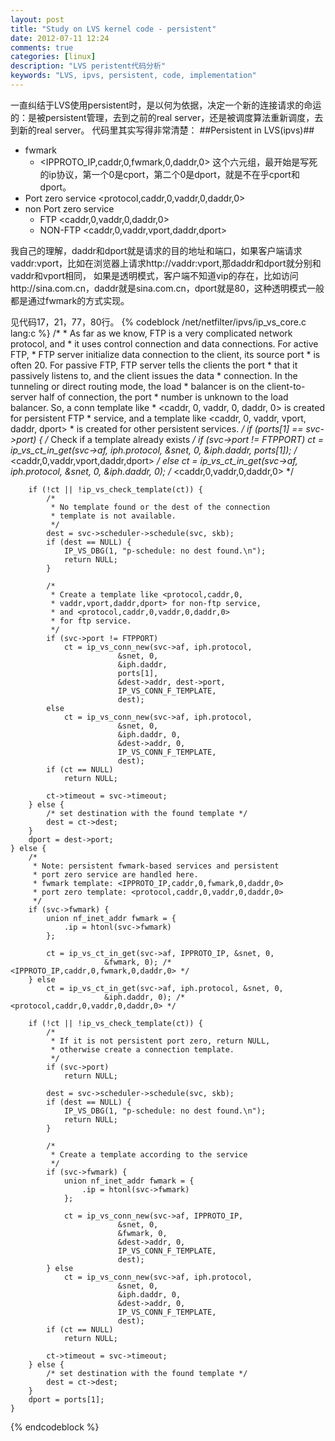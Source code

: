 ```yaml
---
layout: post
title: "Study on LVS kernel code - persistent"
date: 2012-07-11 12:24
comments: true
categories: [linux]
description: "LVS peristent代码分析"
keywords: "LVS, ipvs, persistent, code, implementation"
---
```

一直纠结于LVS使用persistent时，是以何为依据，决定一个新的连接请求的命运的：是被persistent管理，去到之前的real server，还是被调度算法重新调度，去到新的real server。
代码里其实写得非常清楚：
##Persistent in LVS(ipvs)##
 * fwmark
   - <IPPROTO_IP,caddr,0,fwmark,0,daddr,0> 这个六元组，最开始是写死的ip协议，第一个0是cport，第二个0是dport，就是不在乎cport和dport。
 * Port zero service <protocol,caddr,0,vaddr,0,daddr,0>
 * non Port zero service
   - FTP <caddr,0,vaddr,0,daddr,0>
   - NON-FTP <caddr,0,vaddr,vport,daddr,dport>
<!-- more -->    
我自己的理解，daddr和dport就是请求的目的地址和端口，如果客户端请求vaddr:vport，比如在浏览器上请求http://vaddr:vport,那daddr和dport就分别和vaddr和vport相同，
如果是透明模式，客户端不知道vip的存在，比如访问http://sina.com.cn，daddr就是sina.com.cn，dport就是80，这种透明模式一般都是通过fwmark的方式实现。

见代码17，21，77，80行。
{% codeblock /net/netfilter/ipvs/ip_vs_core.c lang:c %}
    /*
	 * As far as we know, FTP is a very complicated network protocol, and
	 * it uses control connection and data connections. For active FTP,
	 * FTP server initialize data connection to the client, its source port
	 * is often 20. For passive FTP, FTP server tells the clients the port
	 * that it passively listens to,  and the client issues the data
	 * connection. In the tunneling or direct routing mode, the load
	 * balancer is on the client-to-server half of connection, the port
	 * number is unknown to the load balancer. So, a conn template like
	 * <caddr, 0, vaddr, 0, daddr, 0> is created for persistent FTP
	 * service, and a template like <caddr, 0, vaddr, vport, daddr, dport>
	 * is created for other persistent services.
	 */
	if (ports[1] == svc->port) {
		/* Check if a template already exists */
		if (svc->port != FTPPORT)
			ct = ip_vs_ct_in_get(svc->af, iph.protocol, &snet, 0,
					     &iph.daddr, ports[1]); /* <caddr,0,vaddr,vport,daddr,dport> */
		else
			ct = ip_vs_ct_in_get(svc->af, iph.protocol, &snet, 0,
					     &iph.daddr, 0);        /* <caddr,0,vaddr,0,daddr,0> */

		if (!ct || !ip_vs_check_template(ct)) {
			/*
			 * No template found or the dest of the connection
			 * template is not available.
			 */
			dest = svc->scheduler->schedule(svc, skb);
			if (dest == NULL) {
				IP_VS_DBG(1, "p-schedule: no dest found.\n");
				return NULL;
			}

			/*
			 * Create a template like <protocol,caddr,0,
			 * vaddr,vport,daddr,dport> for non-ftp service,
			 * and <protocol,caddr,0,vaddr,0,daddr,0>
			 * for ftp service.
			 */
			if (svc->port != FTPPORT)
				ct = ip_vs_conn_new(svc->af, iph.protocol,
						    &snet, 0,
						    &iph.daddr,
						    ports[1],
						    &dest->addr, dest->port,
						    IP_VS_CONN_F_TEMPLATE,
						    dest);
			else
				ct = ip_vs_conn_new(svc->af, iph.protocol,
						    &snet, 0,
						    &iph.daddr, 0,
						    &dest->addr, 0,
						    IP_VS_CONN_F_TEMPLATE,
						    dest);
			if (ct == NULL)
				return NULL;

			ct->timeout = svc->timeout;
		} else {
			/* set destination with the found template */
			dest = ct->dest;
		}
		dport = dest->port;
	} else {
		/*
		 * Note: persistent fwmark-based services and persistent
		 * port zero service are handled here.
		 * fwmark template: <IPPROTO_IP,caddr,0,fwmark,0,daddr,0>
		 * port zero template: <protocol,caddr,0,vaddr,0,daddr,0>
		 */
		if (svc->fwmark) {
			union nf_inet_addr fwmark = {
				.ip = htonl(svc->fwmark)
			};

			ct = ip_vs_ct_in_get(svc->af, IPPROTO_IP, &snet, 0,
					     &fwmark, 0); /* <IPPROTO_IP,caddr,0,fwmark,0,daddr,0> */
		} else
			ct = ip_vs_ct_in_get(svc->af, iph.protocol, &snet, 0,
					     &iph.daddr, 0); /* <protocol,caddr,0,vaddr,0,daddr,0> */

		if (!ct || !ip_vs_check_template(ct)) {
			/*
			 * If it is not persistent port zero, return NULL,
			 * otherwise create a connection template.
			 */
			if (svc->port)
				return NULL;

			dest = svc->scheduler->schedule(svc, skb);
			if (dest == NULL) {
				IP_VS_DBG(1, "p-schedule: no dest found.\n");
				return NULL;
			}

			/*
			 * Create a template according to the service
			 */
			if (svc->fwmark) {
				union nf_inet_addr fwmark = {
					.ip = htonl(svc->fwmark)
				};

				ct = ip_vs_conn_new(svc->af, IPPROTO_IP,
						    &snet, 0,
						    &fwmark, 0,
						    &dest->addr, 0,
						    IP_VS_CONN_F_TEMPLATE,
						    dest);
			} else
				ct = ip_vs_conn_new(svc->af, iph.protocol,
						    &snet, 0,
						    &iph.daddr, 0,
						    &dest->addr, 0,
						    IP_VS_CONN_F_TEMPLATE,
						    dest);
			if (ct == NULL)
				return NULL;

			ct->timeout = svc->timeout;
		} else {
			/* set destination with the found template */
			dest = ct->dest;
		}
		dport = ports[1];
	}
{% endcodeblock %}
